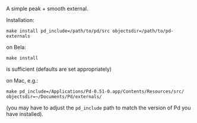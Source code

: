 A simple peak + smooth external.

Installation:

```
make install pd_include=/path/to/pd/src objectsdir=/path/to/pd-externals
```

on Bela:
```
make install
```
is sufficient (defaults are set appropriately)

on Mac, e.g.:

```
make pd_include=/Applications/Pd-0.51-0.app/Contents/Resources/src/ objectsdir=~/Documents/Pd/externals/
```
(you may have to adjust the `pd_include` path to match the version of Pd you have installed).
